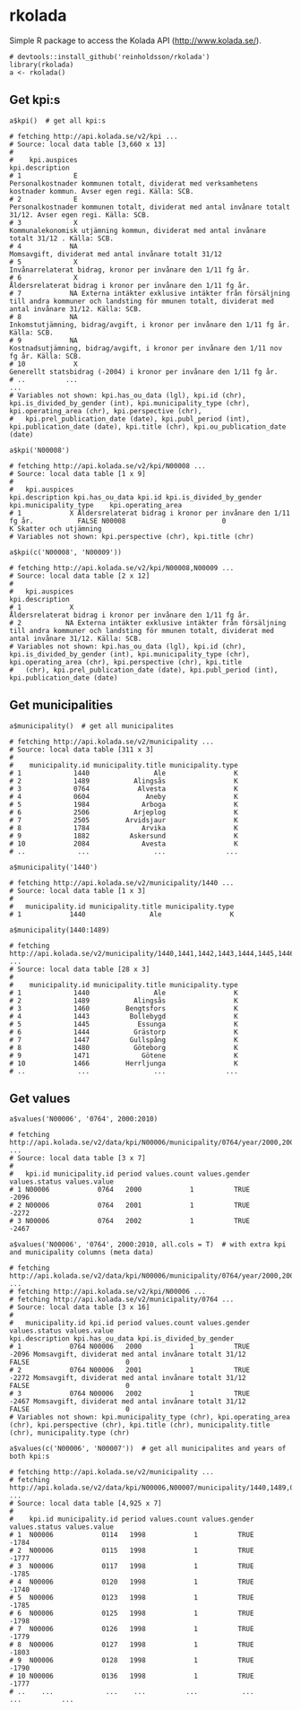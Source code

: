# rkolada

Simple R package to access the Kolada API (http://www.kolada.se/).

    # devtools::install_github('reinholdsson/rkolada')
    library(rkolada)
    a <- rkolada()

## Get kpi:s

    a$kpi()  # get all kpi:s
    
    # fetching http://api.kolada.se/v2/kpi ...
    # Source: local data table [3,660 x 13]
    # 
    #    kpi.auspices                                                                                                                                           kpi.description
    # 1             E                                             Personalkostnader kommunen totalt, dividerat med verksamhetens kostnader kommun. Avser egen regi. Källa: SCB.
    # 2             E                                                Personalkostnader kommunen totalt, dividerat med antal invånare totalt 31/12. Avser egen regi. Källa: SCB.
    # 3             X                                                               Kommunalekonomisk utjämning kommun, dividerat med antal invånare totalt 31/12 . Källa: SCB.
    # 4            NA                                                                                                     Momsavgift, dividerat med antal invånare totalt 31/12
    # 5             X                                                                                              Invånarrelaterat bidrag, kronor per invånare den 1/11 fg år.
    # 6             X                                                                                              Åldersrelaterat bidrag i kronor per invånare den 1/11 fg år.
    # 7            NA Externa intäkter exklusive intäkter från försäljning till andra kommuner och landsting för mmunen totalt, dividerat med antal invånare 31/12. Källa: SCB.
    # 8            NA                                                                        Inkomstutjämning, bidrag/avgift, i kronor per invånare den 1/11 fg år. Källa: SCB.
    # 9            NA                                                                   Kostnadsutjämning, bidrag/avgift, i kronor per invånare den 1/11 nov fg år. Källa: SCB.
    # 10            X                                                                                       Generellt statsbidrag (-2004) i kronor per invånare den 1/11 fg år.
    # ..          ...                                                                                                                                                       ...
    # Variables not shown: kpi.has_ou_data (lgl), kpi.id (chr), kpi.is_divided_by_gender (int), kpi.municipality_type (chr), kpi.operating_area (chr), kpi.perspective (chr),
    #   kpi.prel_publication_date (date), kpi.publ_period (int), kpi.publication_date (date), kpi.title (chr), kpi.ou_publication_date (date)
    
    a$kpi('N00008')
    
    # fetching http://api.kolada.se/v2/kpi/N00008 ...
    # Source: local data table [1 x 9]
    # 
    #   kpi.auspices                                              kpi.description kpi.has_ou_data kpi.id kpi.is_divided_by_gender kpi.municipality_type    kpi.operating_area
    # 1            X Åldersrelaterat bidrag i kronor per invånare den 1/11 fg år.           FALSE N00008                        0                     K Skatter och utjämning
    # Variables not shown: kpi.perspective (chr), kpi.title (chr)
    
    a$kpi(c('N00008', 'N00009'))
    
    # fetching http://api.kolada.se/v2/kpi/N00008,N00009 ...
    # Source: local data table [2 x 12]
    # 
    #   kpi.auspices                                                                                                                                           kpi.description
    # 1            X                                                                                              Åldersrelaterat bidrag i kronor per invånare den 1/11 fg år.
    # 2           NA Externa intäkter exklusive intäkter från försäljning till andra kommuner och landsting för mmunen totalt, dividerat med antal invånare 31/12. Källa: SCB.
    # Variables not shown: kpi.has_ou_data (lgl), kpi.id (chr), kpi.is_divided_by_gender (int), kpi.municipality_type (chr), kpi.operating_area (chr), kpi.perspective (chr), kpi.title
    #   (chr), kpi.prel_publication_date (date), kpi.publ_period (int), kpi.publication_date (date)

## Get municipalities

    a$municipality()  # get all municipalites
    
    # fetching http://api.kolada.se/v2/municipality ...
    # Source: local data table [311 x 3]
    # 
    #    municipality.id municipality.title municipality.type
    # 1             1440                Ale                 K
    # 2             1489           Alingsås                 K
    # 3             0764            Alvesta                 K
    # 4             0604              Aneby                 K
    # 5             1984             Arboga                 K
    # 6             2506           Arjeplog                 K
    # 7             2505         Arvidsjaur                 K
    # 8             1784             Arvika                 K
    # 9             1882          Askersund                 K
    # 10            2084             Avesta                 K
    # ..             ...                ...               ...
    
    a$municipality('1440')
    
    # fetching http://api.kolada.se/v2/municipality/1440 ...
    # Source: local data table [1 x 3]
    # 
    #   municipality.id municipality.title municipality.type
    # 1            1440                Ale                 K
    
    a$municipality(1440:1489)
    
    # fetching http://api.kolada.se/v2/municipality/1440,1441,1442,1443,1444,1445,1446,1447,1448,1449,1450,1451,1452,1453,1454,1455,1456,1457,1458,1459,1460,1461,1462,1463,1464,1465,1466,1467,1468,1469,1470,1471,1472,1473,1474,1475,1476,1477,1478,1479,1480,1481,1482,1483,1484,1485,1486,1487,1488,1489 ...
    # Source: local data table [28 x 3]
    # 
    #    municipality.id municipality.title municipality.type
    # 1             1440                Ale                 K
    # 2             1489           Alingsås                 K
    # 3             1460         Bengtsfors                 K
    # 4             1443          Bollebygd                 K
    # 5             1445            Essunga                 K
    # 6             1444           Grästorp                 K
    # 7             1447          Gullspång                 K
    # 8             1480           Göteborg                 K
    # 9             1471             Götene                 K
    # 10            1466         Herrljunga                 K
    # ..             ...                ...               ...

## Get values

    a$values('N00006', '0764', 2000:2010)
    
    # fetching http://api.kolada.se/v2/data/kpi/N00006/municipality/0764/year/2000,2001,2002,2003,2004,2005,2006,2007,2008,2009,2010 ...
    # Source: local data table [3 x 7]
    # 
    #   kpi.id municipality.id period values.count values.gender values.status values.value
    # 1 N00006            0764   2000            1          TRUE                      -2096
    # 2 N00006            0764   2001            1          TRUE                      -2272
    # 3 N00006            0764   2002            1          TRUE                      -2467
    
    a$values('N00006', '0764', 2000:2010, all.cols = T)  # with extra kpi and municipality columns (meta data)
    
    # fetching http://api.kolada.se/v2/data/kpi/N00006/municipality/0764/year/2000,2001,2002,2003,2004,2005,2006,2007,2008,2009,2010 ...
    # fetching http://api.kolada.se/v2/kpi/N00006 ...
    # fetching http://api.kolada.se/v2/municipality/0764 ...
    # Source: local data table [3 x 16]
    # 
    #   municipality.id kpi.id period values.count values.gender values.status values.value                                       kpi.description kpi.has_ou_data kpi.is_divided_by_gender
    # 1            0764 N00006   2000            1          TRUE                      -2096 Momsavgift, dividerat med antal invånare totalt 31/12           FALSE                        0
    # 2            0764 N00006   2001            1          TRUE                      -2272 Momsavgift, dividerat med antal invånare totalt 31/12           FALSE                        0
    # 3            0764 N00006   2002            1          TRUE                      -2467 Momsavgift, dividerat med antal invånare totalt 31/12           FALSE                        0
    # Variables not shown: kpi.municipality_type (chr), kpi.operating_area (chr), kpi.perspective (chr), kpi.title (chr), municipality.title (chr), municipality.type (chr)
    
    a$values(c('N00006', 'N00007'))  # get all municipalites and years of both kpi:s
    
    # fetching http://api.kolada.se/v2/municipality ...
    # fetching http://api.kolada.se/v2/data/kpi/N00006,N00007/municipality/1440,1489,0764,0604,1984,2506,2505,1784,1882,2084,1460,2326,2403,1260,2582,1443,2183,0885,2081,1490,0127,0560,1272,2305,1231,1278,1438,0162,1862,2425,1730,0125,0686,0862,0381,0484,1285,1445,1982,1382,1499,2080,1782,0562,0482,1763,1439,2026,0662,0461,0617,0980,1764,1444,1447,2523,2180,1480,1471,0643,1783,1861,1961,1380,1761,0136,2583,0331,2083,1283,1466,1497,2104,0126,2184,0860,1315,0305,1863,2361,2280,1401,1293,1284,0821,1266,1267,2510,0023,0123,0680,2514,0880,1446,1082,1883,1080,1780,0483,1715,0513,2584,1276,0330,2282,1290,1781,2309,1881,1384,1960,1482,1261,1983,1381,1282,0010,0020,0021,0006,0008,0003,0017,0005,0007,0004,0022,0019,1860,1814,2029,1441,0761,0186,1494,1462,1885,0580,0781,2161,1864,1262,2085,2580,1281,2481,1484,1280,2023,2418,1493,1463,0767,1461,0586,2062,0583,0642,1430,1762,1481,0861,0840,0182,1884,1962,2132,2401,0025,0581,0188,2417,0881,0140,0480,0192,0682,2101,1060,2034,1421,1273,0882,2121,0481,2521,1402,1275,2581,2303,0009,0013,0012,2409,1081,2031,1981,0128,2181,0191,1291,1265,1495,2482,1904,1264,1496,2061,2283,0163,0184,2422,1427,1230,1415,0180,0001,1760,2421,0486,1486,2313,0183,2281,1766,1907,1214,1263,1465,1785,2082,0684,2182,0582,0181,1083,1435,1472,1498,0360,2262,0763,1419,1270,1737,0834,1452,0687,1287,1488,0488,0138,0160,1473,1485,1491,2480,0114,0139,0380,0760,0584,0665,0563,0115,2021,1470,1383,0187,1233,0685,2462,0884,2404,0428,1442,1487,2460,0120,0683,0024,0883,1980,0014,0780,0512,1286,1492,2260,2321,1765,2463,1277,0561,0765,2039,0319,2560,1292,1407,0509,1880,0018,1257,2284,2380,0117,0382,1256,2513,2518/year/1970,1971,1972,1973,1974,1975,1976,1977,1978,1979,1980,1981,1982,1983,1984,1985,1986,1987,1988,1989,1990,1991,1992,1993,1994,1995,1996,1997,1998,1999,2000,2001,2002,2003,2004,2005,2006,2007,2008,2009,2010,2011,2012,2013,2014,2015 ...
    # Source: local data table [4,925 x 7]
    # 
    #    kpi.id municipality.id period values.count values.gender values.status values.value
    # 1  N00006            0114   1998            1          TRUE                      -1784
    # 2  N00006            0115   1998            1          TRUE                      -1777
    # 3  N00006            0117   1998            1          TRUE                      -1785
    # 4  N00006            0120   1998            1          TRUE                      -1740
    # 5  N00006            0123   1998            1          TRUE                      -1785
    # 6  N00006            0125   1998            1          TRUE                      -1798
    # 7  N00006            0126   1998            1          TRUE                      -1779
    # 8  N00006            0127   1998            1          TRUE                      -1803
    # 9  N00006            0128   1998            1          TRUE                      -1790
    # 10 N00006            0136   1998            1          TRUE                      -1777
    # ..    ...             ...    ...          ...           ...           ...          ...

